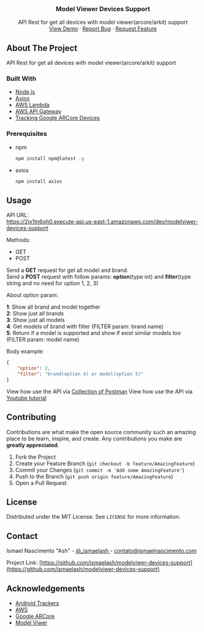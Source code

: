 

<!-- PROJECT LOGO -->
<br />

  <h3 align="center">Model Viewer Devices Support</h3>

  <p align="center">
    API Rest for get all devices with model viewer(arcore/arkit) support
    <br />
    <a href="https://www.youtube.com/c/IsmaelNascimentoAsh/videos">View Demo</a>
    ·
    <a href="https://github.com/ismaelash/modelviwer-devices-support/issues">Report Bug</a>
    ·
    <a href="https://github.com/ismaelash/modelviwer-devices-support/issues">Request Feature</a>
  </p>
</p>

<!-- ABOUT THE PROJECT -->
## About The Project

API Rest for get all devices with model viewer(arcore/arkit) support

### Built With

* [Node,js](https://nodejs.org/en/)
* [Axios](https://github.com/axios/axios)
* [AWS Lambda](https://aws.amazon.com/lambda/)
* [AWS API Gateway](https://aws.amazon.com/api-gateway/)
* [Tracking Google ARCore Devices](https://github.com/ismaelash/arcore-devices)

### Prerequisites


* npm
  ```sh
  npm install npm@latest -g
  ```
* axios
  ```sh
  npm install axios
  ```

<!-- USAGE EXAMPLES -->
## Usage

API URL: <br> https://2jx1tn6oh0.execute-api.us-east-1.amazonaws.com/dev/modelviwer-devices-support

Methods:
* GET
* POST

Send a **GET** request for get all model and brand. <br />
Send a **POST** request with follow params: **option**(type int) and **filter**(type string and no need for option 1, 2, 3)

About option param:

**1**: Show all brand and model together <br />
**2**: Show just all brands <br />
**3**: Show just all models <br />
**4**: Get models of brand with filter (FILTER param: brand name) <br />
**5**: Return if a model is supported and show if exist similar models too (FILTER param: model name)

Body example:
```json
{
    "option": 2,
    "filter": "brand(option 4) or model(option 5)"
}
```

View how use the API via [Collection of Postman](https://nodejs.org/en/)
View how use the API via [Youtube tutorial](https://nodejs.org/en/)

<!-- CONTRIBUTING -->
## Contributing

Contributions are what make the open source community such an amazing place to be learn, inspire, and create. Any contributions you make are **greatly appreciated**.

1. Fork the Project
2. Create your Feature Branch (`git checkout -b feature/AmazingFeature`)
3. Commit your Changes (`git commit -m 'Add some AmazingFeature'`)
4. Push to the Branch (`git push origin feature/AmazingFeature`)
5. Open a Pull Request



<!-- LICENSE -->
## License

Distributed under the MIT License. See `LICENSE` for more information.



<!-- CONTACT -->
## Contact

Ismael Nascimento "Ash" - [@_ismaelash ](https://twitter.com/_ismaelash) - contato@ismaelnascimento.com

Project Link: [https://github.com/ismaelash/modelviwer-devices-support](https://github.com/ismaelash/modelviwer-devices-support)



<!-- ACKNOWLEDGEMENTS -->
## Acknowledgements
* [Android Trackers ](https://github.com/androidtrackers)
* [AWS ](https://aws.amazon.com/)
* [Google ARCore ](https://developers.google.com/ar)
* [Model Viwer ](https://modelviewer.dev/)
